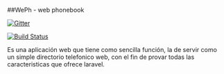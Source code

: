 ##WePh - web phonebook

[![Gitter](https://badges.gitter.im/Join%20Chat.svg)](https://gitter.im/jovib/weph?utm_source=badge&utm_medium=badge&utm_campaign=pr-badge&utm_content=badge)

[![Build Status](https://travis-ci.org/jovib/weph.svg?branch=master)](https://travis-ci.org/jovib/weph)

Es una aplicación web que tiene como sencilla función, la de servir como un simple directorio telefonico web, con el fin de provar todas las caracteristicas que ofrece laravel.
